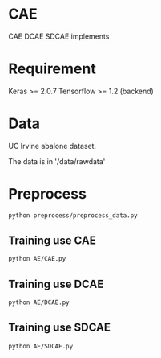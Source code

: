 # CAE
CAE DCAE SDCAE implements

# Requirement 
Keras >= 2.0.7 Tensorflow >= 1.2 (backend)

# Data
UC Irvine abalone dataset. 

The data is in '/data/rawdata'

# Preprocess
```bash
python preprocess/preprocess_data.py
```
## Training use CAE
```bash
python AE/CAE.py
```
## Training use DCAE
```bash
python AE/DCAE.py
```
## Training use SDCAE
```bash
python AE/SDCAE.py
```
